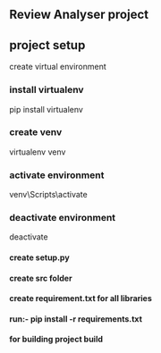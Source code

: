 ## Review Analyser project

## project setup

create virtual environment

### install virtualenv

pip install virtualenv

### create venv

virtualenv venv

### activate environment

venv\Scripts\activate

### deactivate environment

deactivate

#### create setup.py

#### create src folder

#### create requirement.txt for all libraries

#### run:- pip install -r requirements.txt

#### for building project build
